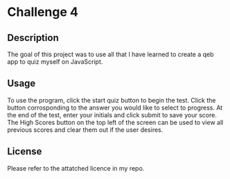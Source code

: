 # Challenge 4

## Description

The goal of this project was to use all that I have learned to create a qeb app to quiz myself on JavaScript.


## Usage

To use the program, click the start quiz button to begin the test. Click the button corrosponding to the answer you would like to select to progress. At the end of the test, enter your initials and click submit to save your score. The High Scores button on the top left of the screen can be used to view all previous scores and clear them out if the user desires.

## License

Please refer to the attatched licence in my repo.

